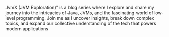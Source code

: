 JvmX (JVM Exploration)" is a blog series where I explore and share my journey into the intricacies of Java, JVMs, and the fascinating world of low-level programming. Join me as I uncover insights, break down complex topics, and expand our collective understanding of the tech that powers modern applications
